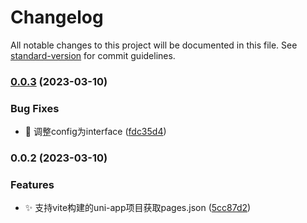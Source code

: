 # Changelog

All notable changes to this project will be documented in this file. See [standard-version](https://github.com/conventional-changelog/standard-version) for commit guidelines.

### [0.0.3](https://gitee.com/fant-mini/uni-read-pages-vite/compare/v0.0.2...v0.0.3) (2023-03-10)


### Bug Fixes

* 🐛 调整config为interface ([fdc35d4](https://gitee.com/fant-mini/uni-read-pages-vite/commit/fdc35d410dda4a3d4ff0a0daba3bcd33e8d549c4))

### 0.0.2 (2023-03-10)


### Features

* ✨ 支持vite构建的uni-app项目获取pages.json ([5cc87d2](https://gitee.com/fant-mini/uni-read-pages-vite/commit/5cc87d23268864147f2fdb5c07093b784abc2b6c))
